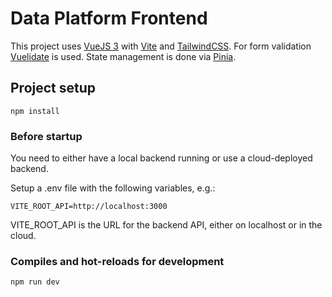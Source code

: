 # Data Platform Frontend

This project uses [VueJS 3](https://vuejs.org/) with [Vite](https://vitejs.dev/) and [TailwindCSS](https://tailwindcss.com/). For form validation [Vuelidate](https://vuelidate-next.netlify.app/) is used. State management is done via [Pinia](https://pinia.vuejs.org/).

## Project setup

    npm install

### Before startup
You need to either have a local backend running or use a cloud-deployed backend.

Setup a .env file with the following variables, e.g.:

    VITE_ROOT_API=http://localhost:3000

VITE_ROOT_API is the URL for the backend API, either on localhost or in the cloud.
### Compiles and hot-reloads for development

    npm run dev

